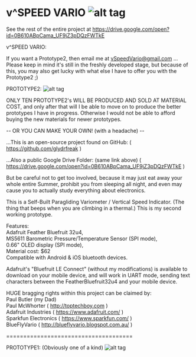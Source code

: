 # v^SPEED VARIO ![alt tag](https://github.com/glydrfreak/vSpeedVario/blob/master/logo.jpg) 

See the rest of the entire project at https://drive.google.com/open?id=0B610ABpCama_UF9jZ3pDQzFWTkE


v^SPEED VARIO:

If you want a Prototype2, then email me at vSpeedVario@gmail.com ... Please keep in mind it's still in the freshly developed stage, but because of this, you may also get lucky with what else I have to offer you with the Prototype2 ;)

PROTOTYPE2:
![alt tag](https://github.com/glydrfreak/vSpeedVario/blob/master/PROTOTYPE2.jpg)



ONLY TEN PROTOTYPE2's WILL BE PRODUCED AND SOLD AT MATERIAL COST, and only after that will I be able to move on to produce the better prototypes I have in progress. Otherwise I would not be able to afford buying the new materials for newer prototypes. 

-- OR YOU CAN MAKE YOUR OWN! (with a headache) --

...This is an open-source project found on GitHub:
( https://github.com/glydrfreak )

...Also a public Google Drive Folder: (same link above)
( https://drive.google.com/open?id=0B610ABpCama_UF9jZ3pDQzFWTkE )

But be careful not to get too involved, because it may just eat away your whole entire Summer, prohibit you from sleeping all night, and even may cause you to actually study everything about electronics.
 
This is a Self-Built Paragliding Variometer / Vertical Speed Indicator. (The thing that beeps when you are climbing in a thermal.) This is my second working prototype. 

Features:<br />
Adafruit Feather Bluefruit 32u4,<br />
MS5611 Barometric Pressure/Temperature Sensor (SPI mode),<br />
0.66" OLED display (SPI mode),<br />
Material cost: $62<br />
Compatible with Android & iOS bluetooth devices. <br />

Adafruit's "Bluefruit LE Connect" (without my modifications) is available to download on your mobile device, and will work in UART mode, sending text characters between the FeatherBluefruit32u4 and your mobile device.

HUGE bragging rights within this project can be claimed by:<br />
Paul Butler (my Dad)<br />
Paul McWhorter ( http://toptechboy.com )<br />
Adafruit Industries ( https://www.adafruit.com/ )<br />
Sparkfun Electronics ( https://www.sparkfun.com/ )<br />
BlueFlyVario ( http://blueflyvario.blogspot.com.au/ )<br />



=====================================

PROTOTYPE1: (Obviously one of a kind)
![alt tag](https://github.com/glydrfreak/vSpeedVario/blob/master/PROTOTYPE1.jpg)

